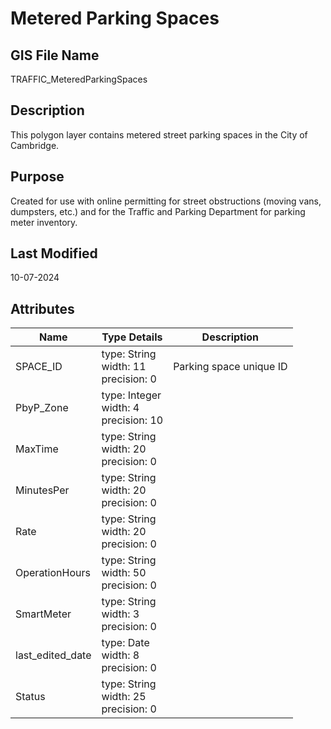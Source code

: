 # Metered Parking Spaces
## GIS File Name
TRAFFIC_MeteredParkingSpaces
## Description
<DIV STYLE="text-align:Left;"><DIV><DIV><P><SPAN>This polygon layer contains metered street parking spaces in the City of Cambridge.</SPAN></P></DIV></DIV></DIV>

## Purpose
Created for use with online permitting for street obstructions (moving vans, dumpsters, etc.) and for the Traffic and Parking Department for parking meter inventory.
## Last Modified
10-07-2024
## Attributes
|Name|Type Details|Description|
|----|------------|-----------|
|SPACE_ID|type: String<br/>width: 11<br/>precision: 0|Parking space unique ID|
|PbyP_Zone|type: Integer<br/>width: 4<br/>precision: 10||
|MaxTime|type: String<br/>width: 20<br/>precision: 0||
|MinutesPer|type: String<br/>width: 20<br/>precision: 0||
|Rate|type: String<br/>width: 20<br/>precision: 0||
|OperationHours|type: String<br/>width: 50<br/>precision: 0||
|SmartMeter|type: String<br/>width: 3<br/>precision: 0||
|last_edited_date|type: Date<br/>width: 8<br/>precision: 0||
|Status|type: String<br/>width: 25<br/>precision: 0||
